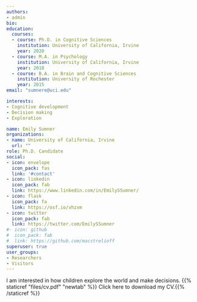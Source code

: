 ```yaml
---
authors:
- admin
bio: 
education:
  courses:
  - course: Ph.D. in Cognitive Sciences
    institution: University of California, Irvine
    year: 2020
  - course: M.A. in Psychology
    institution: University of California, Irvine
    year: 2018
  - course: B.A. in Brain and Cognitive Sciences
    institution: University of Rochester
    year: 2015
email: "sumnere@uci.edu"

interests:
- Cognitive development
- Decision making
- Exploration

name: Emily Sumner
organizations:
- name: University of California, Irvine
  url: ""
role: Ph.D. Candidate
social:
- icon: envelope
  icon_pack: fas
  link: '#contact'
- icon: linkedin
  icon_pack: fab
  link: https://www.linkedin.com/in/EmilySSumner/
- icon: flask
  icon_pack: fa
  link: https://osf.io/vhzxm
- icon: twitter
  icon_pack: fab
  link: https://twitter.com/EmilySSumner
#- icon: github
#  icon_pack: fab
#  link: https://github.com/macstrelioff
superuser: true
user_groups:
- Researchers
- Visitors
---
```


I am interested in how children explore the world and make decisions. {{% staticref "files/cv.pdf" "newtab" %}} Click here to download my CV.{{% /staticref %}}



